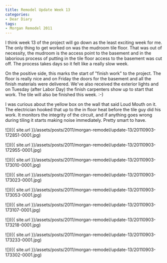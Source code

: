 ```yaml
---
title: Remodel Update Week 13
categories:
- Dear Diary
tags:
- Morgan Remodel 2011
---
```


I think week 13 of the project will go down as the least exciting week for me. The only thing to get worked on was the mudroom tile floor. That was out of necessity, the mudroom is the access point to the basement and in the laborious process of putting in the tile floor access to the basement was cut off. The process takes days so it felt like a really slow week.

On the positive side, this marks the start of "finish work" to the project. The floor is really nice and on Friday the doors for the basement and all the finish materials were delivered. We've also received the exterior lights and on Tuesday (after Labor Day) the finish carpenters show up to start that work. The tile will also be finished this week. :-)

I was curious about the yellow box on the wall that said Loud Mouth on it. The electrician hooked that up to the in floor heat before the tile guy did his work. It monitors the integrity of the circuit, and if anything goes wrong during tiling it starts making noise immediately. Pretty smart to have.

![]({{ site.url }}/assets/posts/2011/morgan-remodel/update-13/20110903-172851-0001.jpg)

![]({{ site.url }}/assets/posts/2011/morgan-remodel/update-13/20110903-172955-0001.jpg)

![]({{ site.url }}/assets/posts/2011/morgan-remodel/update-13/20110903-173010-0001.jpg)

![]({{ site.url }}/assets/posts/2011/morgan-remodel/update-13/20110903-173023-0001.jpg)

![]({{ site.url }}/assets/posts/2011/morgan-remodel/update-13/20110903-173053-0001.jpg)

![]({{ site.url }}/assets/posts/2011/morgan-remodel/update-13/20110903-173107-0001.jpg)

![]({{ site.url }}/assets/posts/2011/morgan-remodel/update-13/20110903-173218-0001.jpg)

![]({{ site.url }}/assets/posts/2011/morgan-remodel/update-13/20110903-173233-0001.jpg)

![]({{ site.url }}/assets/posts/2011/morgan-remodel/update-13/20110903-173302-0001.jpg)

